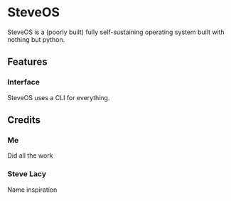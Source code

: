 # SteveOS
SteveOS is a (poorly built) fully self-sustaining operating system built with nothing but python.

## Features
### Interface
SteveOS uses a CLI for everything.


## Credits
### Me 
Did all the work
### Steve Lacy 
Name inspiration
